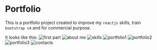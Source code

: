 # Portfolio

This is a portfolio project created to improve my `reactjs` skills, train `bootstrap v4` and for commercial purpose.

It looks like this:
![first part](https://user-images.githubusercontent.com/15989467/63002818-2f7d2280-be4d-11e9-8298-5a083de08105.png)
![about me](https://user-images.githubusercontent.com/15989467/63002869-4f144b00-be4d-11e9-8e54-cf22cee66914.png)
![skills](https://user-images.githubusercontent.com/15989467/63002933-6e12dd00-be4d-11e9-95c7-920cab74d86c.png)
![portfolio1](https://user-images.githubusercontent.com/15989467/63002976-8b47ab80-be4d-11e9-9754-658569a434e3.png)
![portfolio2](https://user-images.githubusercontent.com/15989467/63003014-a61a2000-be4d-11e9-9bb0-1ff47b07ba5a.png)
![portfolio3](https://user-images.githubusercontent.com/15989467/63003045-baf6b380-be4d-11e9-9438-dc7f6f44eddb.png)
![contacts](https://user-images.githubusercontent.com/15989467/63003077-cba72980-be4d-11e9-8a57-5cfd4b53d739.png)
